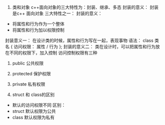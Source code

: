 1. 类和对象
c++面向对象的三大特性为：封装、继承、多态
封装的意义：
封装是c++ 面向对象 三大特性之一：
封装的意义：
- 将属性和行为作为一个整体
- 将属性和行为加以权限控制

封装意义一：
在设计类的时候，属性和行为写在一起，表现事物
语法： class 类名 { 访问权限： 属性 / 行为 };
封装的意义二：
类在设计时，可以把属性和行为放在不同的权限下，加入控制
访问控制权限有三种
1. public 公共权限
2. protected 保护权限
3. private 私有权限

2. struct 和 class的区别
- 默认的访问权限不同
区别：
- struct 默认权限为公共
- class 默认权限为私有